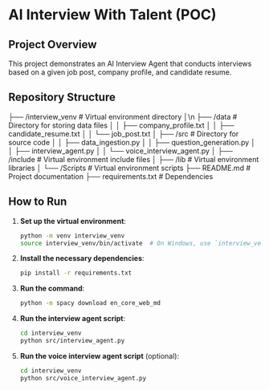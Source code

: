 # AI Interview With Talent (POC)

## Project Overview
This project demonstrates an AI Interview Agent that conducts interviews based on a given job post, company profile, and candidate resume.

## Repository Structure
├── /interview_venv # Virtual environment directory │\n
├── /data # Directory for storing data files │ │ ├── company_profile.txt │ │ ├── candidate_resume.txt │ │ └── job_post.txt │ 
├── /src # Directory for source code │ │ ├── data_ingestion.py │ │ ├── question_generation.py │ │ ├── interview_agent.py │ │ └── voice_interview_agent.py │ 
├── /include # Virtual environment include files │ 
├── /lib # Virtual environment libraries │ 
└── /Scripts # Virtual environment scripts 
├── README.md # Project documentation 
├── requirements.txt # Dependencies


## How to Run
1. **Set up the virtual environment**:
    ```bash
    python -m venv interview_venv
    source interview_venv/bin/activate  # On Windows, use `interview_venv\Scripts\activate`
    ```

2. **Install the necessary dependencies**:
    ```bash
    pip install -r requirements.txt
    ```

3. **Run the command**:
   ```bash
   python -m spacy download en_core_web_md
   ```

3. **Run the interview agent script**:
    ```bash
    cd interview_venv
    python src/interview_agent.py
    ```

4. **Run the voice interview agent script** (optional):
    ```bash
    cd interview_venv
    python src/voice_interview_agent.py
    ```

